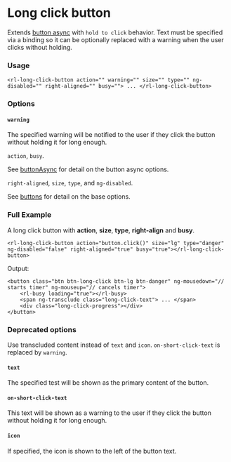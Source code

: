 # Long click button
Extends [button async](../buttonAsync/buttonAsync.md) with `hold to click` behavior. Text must be specified via a binding so it can be optionally replaced with a warning when the user clicks without holding.

### Usage
```
<rl-long-click-button action="" warning="" size="" type="" ng-disabled="" right-aligned="" busy=""> ... </rl-long-click-button>
```
### Options

#### `warning`

The specified warning will be notified to the user if they click the button without holding it for long enough.

`action`, `busy`.

See [buttonAsync](../buttonAsync/buttonAsync.md) for detail on the button async options.

`right-aligned`, `size`, `type`, and `ng-disabled`.

See [buttons](../button/buttons.md) for detail on the base options.

### Full Example
A long click button with **action**, **size**, **type**, **right-align** and **busy**.
```
<rl-long-click-button action="button.click()" size="lg" type="danger" ng-disabled="false" right-aligned="true" busy="true"></rl-long-click-button>
```
Output:
```
<button class="btn btn-long-click btn-lg btn-danger" ng-mousedown="// starts timer" ng-mouseup="// cancels timer">
	<rl-busy loading="true"></rl-busy>
	<span ng-transclude class="long-click-text"> ... </span>
	<div class="long-click-progress"></div>
</button>
```

### Deprecated options

Use transcluded content instead of `text` and `icon`. `on-short-click-text` is replaced by `warning`.

#### `text`

The specified test will be shown as the primary content of the button.

#### `on-short-click-text`

This text will be shown as a warning to the user if they click the button without holding it for long enough.

#### `icon`

If specified, the icon is shown to the left of the button text.
